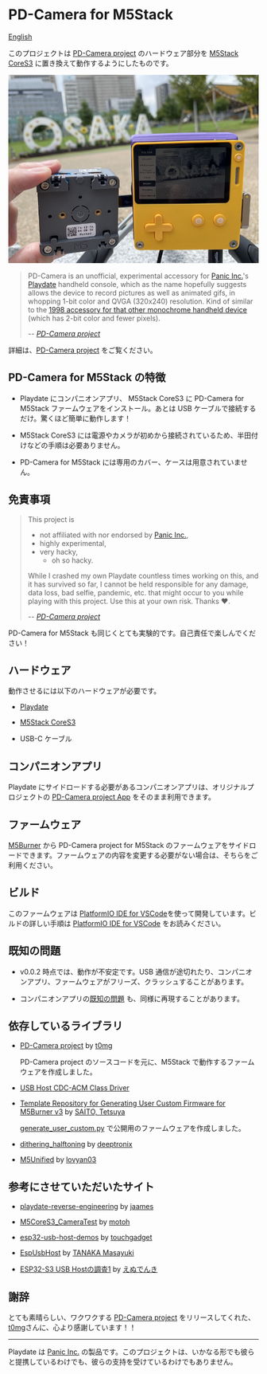 # PD-Camera for M5Stack

[English](./README.md)

このプロジェクトは [PD-Camera project](https://github.com/t0mg/pd-camera) のハードウェア部分を [M5Stack CoreS3](http://docs.m5stack.com/en/core/CoreS3) に置き換えて動作するようにしたものです。

![pd-camera-m5](pd-camera-m5.jpg)

>PD-Camera is an unofficial, experimental accessory for [Panic Inc.](https://panic.com/)'s [Playdate](https://play.date) handheld console, which as the name hopefully suggests allows the device to record pictures as well as animated gifs, in whopping  1-bit color and QVGA (320x240) resolution. Kind of similar to the [1998 accessory for that other monochrome handheld device](https://en.wikipedia.org/wiki/Game_Boy_Camera) (which has 2-bit color and fewer pixels).
>
>-- <cite>[PD-Camera project](https://github.com/t0mg/pd-camera/tree/main#pd-camera-project)</cite>


詳細は、[PD-Camera project](https://github.com/t0mg/pd-camera) をご覧ください。

## PD-Camera for M5Stack の特徴

- Playdate にコンパニオンアプリ、 M5Stack CoreS3 に PD-Camera for M5Stack ファームウェアをインストール。あとは USB ケーブルで接続するだけ。驚くほど簡単に動作します！

- M5Stack CoreS3 には電源やカメラが初めから接続されているため、半田付けなどの手順は必要ありません。

- PD-Camera for M5Stack には専用のカバー、ケースは用意されていません。

## 免責事項

>This project is 
>- not affiliated with nor endorsed by [Panic Inc.](https://panic.com/), 
>- highly experimental,
>- very hacky,
>   - oh so hacky.
>
>While I crashed my own Playdate countless times working on this, and it has survived so far, I cannot be held responsible for any damage, data loss, bad selfie, pandemic, etc. that might occur to you while playing with this project. Use this at your own risk. Thanks ❤️.
>
>-- <cite>[PD-Camera project](https://github.com/t0mg/pd-camera/tree/main#disclaimer)</cite>

PD-Camera for M5Stack も同じくとても実験的です。自己責任で楽しんでください！

## ハードウェア

動作させるには以下のハードウェアが必要です。

- [Playdate](https://play.date)

- [M5Stack CoreS3](http://docs.m5stack.com/en/core/CoreS3)

- USB-C ケーブル

## コンパニオンアプリ

Playdate にサイドロードする必要があるコンパニオンアプリは、オリジナルプロジェクトの [PD-Camera project App](https://github.com/t0mg/pd-camera-app) をそのまま利用できます。

## ファームウェア

[M5Burner](https://docs.m5stack.com/en/download) から PD-Camera project for M5Stack のファームウェアをサイドロードできます。ファームウェアの内容を変更する必要がない場合は、そちらをご利用ください。

## ビルド

このファームウェアは [PlatformIO IDE for VSCode](https://marketplace.visualstudio.com/items?itemName=platformio.platformio-ide)を使って開発しています。ビルドの詳しい手順は [PlatformIO IDE for VSCode](https://docs.platformio.org/en/stable/integration/ide/vscode.html) をお読みください。

## 既知の問題

- v0.0.2 時点では、動作が不安定です。USB 通信が途切れたり、コンパニオンアプリ、ファームウェアがフリーズ、クラッシュすることがあります。

- コンパニオンアプリの[既知の問題](https://github.com/t0mg/pd-camera-app#known-issues) も、同様に再現することがあります。

## 依存しているライブラリ

- [PD-Camera project](https://github.com/t0mg/pd-camera) by [t0mg](https://github.com/t0mg)

    PD-Camera project のソースコードを元に、M5Stack で動作するファームウェアを作成しました。

- [USB Host CDC-ACM Class Driver](https://github.com/espressif/idf-extra-components/tree/master/usb/usb_host_cdc_acm)

- [Template Repository for Generating User Custom Firmware for M5Burner v3](https://github.com/3110/m5burner-user-custom-platformio-template) by [SAITO, Tetsuya](https://github.com/3110) 

    [generate_user_custom.py](https://github.com/3110/m5burner-user-custom-platformio-template/blob/main/generate_user_custom.py) で公開用のファームウェアを作成しました。

- [dithering_halftoning](https://github.com/deeptronix/dithering_halftoning) by [deeptronix](https://github.com/deeptronix)

- [M5Unified](https://github.com/m5stack/M5Unified) by [lovyan03](https://github.com/lovyan03) 


## 参考にさせていただいたサイト

- [playdate-reverse-engineering](https://github.com/jaames/playdate-reverse-engineering) by [jaames](https://github.com/jaames)

- [M5CoreS3_CameraTest](https://github.com/ronron-gh/M5CoreS3_CameraTest) by [motoh](https://github.com/ronron-gh)

- [esp32-usb-host-demos](https://github.com/touchgadget/esp32-usb-host-demos) by [touchgadget](https://github.com/touchgadget)

- [EspUsbHost](https://github.com/tanakamasayuki/EspUsbHost) by [TANAKA Masayuki](https://github.com/tanakamasayuki)

- [ESP32-S3 USB Hostの調査1](https://note.com/ndenki/n/n2bba54a9b3cc) by [えぬでんき](https://note.com/ndenki)

## 謝辞

とても素晴らしい、ワクワクする [PD-Camera project](https://github.com/t0mg/pd-camera) をリリースしてくれた、[t0mg](https://github.com/t0mg)さんに、心より感謝しています！！

----

 Playdate は [Panic Inc.](https://panic.com/) の製品です。このプロジェクトは、いかなる形でも彼らと提携しているわけでも、彼らの支持を受けているわけでもありません。
 

